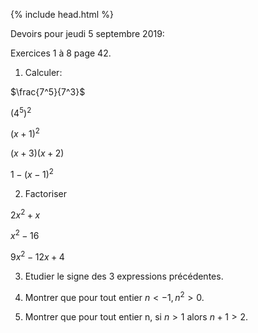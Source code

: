 {% include head.html %}

Devoirs pour jeudi 5 septembre 2019:

Exercices 1 à 8 page 42.


1. Calculer:

$\frac{7^5}{7^3}$

$(4^5)^2$

$(x+1)^2$

$(x+3)(x+2)$

$1-(x-1)^2$

2. Factoriser

$2x^2+x$

$x^2-16$

$9x^2-12x+4$

3. Etudier le signe des 3 expressions précédentes.

4. Montrer que pour tout entier $n <-1, n^2 >0$.

5. Montrer que pour tout entier n, si $n>1$ alors $n+1>2$.


